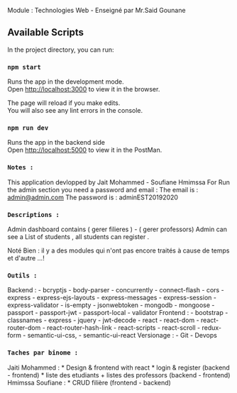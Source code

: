 Module : Technologies Web - Enseigné par Mr.Said Gounane

## Available Scripts

In the project directory, you can run:

### `npm start`

Runs the app in the development mode.<br />
Open [http://localhost:3000](http://localhost:3000) to view it in the browser.

The page will reload if you make edits.<br />
You will also see any lint errors in the console.

### `npm run dev`
Runs the app in the backend side <br/>
Open [http://localhost:5000](http://localhost:5000) to view it in the PostMan.


### `Notes :` 
This application devlopped by Jait Mohammed - Soufiane Hmimssa 
For Run the admin section you need a password and email :
    The email is : admin@admin.com
    The password is : adminEST20192020

### `Descriptions :`

Admin dashboard contains ( gerer filieres ) - ( gerer professors)
Admin can see a List of students , all students can register .

Noté Bien : il y a des modules qui n'ont pas encore traités à cause de temps et d'autre ...!

### `Outils :` 

Backend : 
    - bcryptjs
    - body-parser
    - concurrently
    - connect-flash
    - cors
    - express
    - express-ejs-layouts
    - express-messages
    - express-session
    - express-validator
    - is-empty
    - jsonwebtoken
    - mongodb
    - mongoose
    - passport
    - passport-jwt
    - passport-local
    - validator
Frontend :
    - bootstrap
    - classnames
    - express
    - jquery
    - jwt-decode
    - react
    - react-dom
    - react-router-dom
    - react-router-hash-link
    - react-scripts
    - react-scroll
    - redux-form
    - semantic-ui-css,
    - semantic-ui-react
Versionage :
    - Git 
    - Devops

### `Taches par binome :`

Jaiti Mohammed : 
    * Design & frontend with react
    * login & register (backend - frontend) 
    * liste des etudiants + listes  des professors (backend - frontend)
Hmimssa Soufiane : 
    * CRUD filière (frontend - backend)
